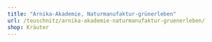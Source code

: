 ```yaml
---
title: "Arnika-Akademie, Naturmanufaktur-grünerleben"
url: /teuschnitz/arnika-akademie-naturmanufaktur-gruenerleben/
shop: Kräuter
---
```

